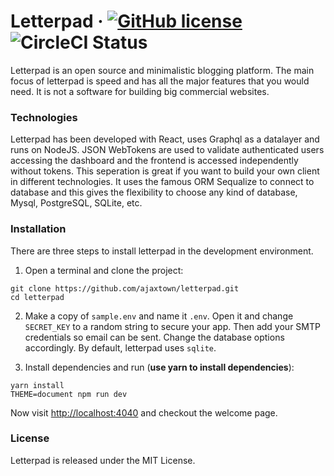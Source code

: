 # Letterpad &middot; [![GitHub license](https://img.shields.io/badge/license-MIT-blue.svg)](https://github.com/ajaxtown/letterpad/blob/master/LICENSE) ![CircleCI Status](https://circleci.com/gh/ajaxtown/letterpad.svg?style=shield&circle-token=:circle-token)

Letterpad is an open source and minimalistic blogging platform. The main focus of letterpad is speed and has all the major features that you would need. It is not a software for building big commercial websites.

### Technologies

Letterpad has been developed with React, uses Graphql as a datalayer and runs on NodeJS. JSON WebTokens are used to validate authenticated users accessing the dashboard and the frontend is accessed independently without tokens. This seperation is great if you want to build your own client in different technologies. It uses the famous ORM Sequalize to connect to database and this gives the flexibility to choose any kind of database, Mysql, PostgreSQL, SQLite, etc.

### Installation

There are three steps to install letterpad in the development environment.

1.  Open a terminal and clone the project:

```
git clone https://github.com/ajaxtown/letterpad.git
cd letterpad
```

2.  Make a copy of `sample.env` and name it `.env`. Open it and change `SECRET_KEY` to a random string to secure your app. Then add your SMTP credentials so email can be sent. Change the database options accordingly. By default, letterpad uses `sqlite`.

3.  Install dependencies and run (**use yarn to install dependencies**):

```
yarn install
THEME=document npm run dev
```

Now visit [http://localhost:4040](http://localhost:4040) and checkout the welcome page.

### License

Letterpad is released under the MIT License.
